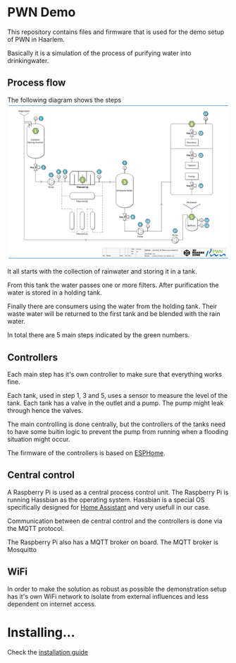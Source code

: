 # PWN Demo
This repository contains files and firmware that is used for the demo setup of PWN in Haarlem.

Basically it is a simulation of the process of purifying water into drinkingwater.

## Process flow
The following diagram shows the steps ![](images/Process-schema.png)

It all starts with the collection of rainwater and storing it in a tank.

From this tank the water passes one or more filters. After purification the water is stored in a holding tank.

Finally there are consumers using the water from the holding tank. Their waste water will be returned to the first tank and be blended with the rain water.

In total there are 5 main steps indicated by the green numbers.

## Controllers
Each main step has it's own controller to make sure that everything works fine.

Each tank, used in step 1, 3 and 5, uses a sensor to measure the level of the tank. Each tank has a valve in the outlet and a pump. The pump might leak through hence the valves.

The main controlling is done centrally, but the controllers of the tanks need to have some buitin logic to prevent the pump from running when a flooding situation might occur.

The firmware of the controllers is based on [ESPHome](https://esphome.io). 

## Central control
A Raspberry Pi is used as a central process control unit. 
The Raspberry Pi is running Hassbian as the operating system. Hassbian is a special OS specifically designed for [Home Assistant](https://www.home-assistant.io) and very usefull in our case.

Communication between de central control and the controllers is done via the MQTT protocol.

The Raspberry Pi also has a MQTT broker on board. The MQTT broker is Mosquitto

## WiFi
In order to make the solution as robust as possible the demonstration setup has it's own WiFi network to isolate from external influences and less dependent on internet access.

# Installing...
Check the [installation guide](INSTALLING.md)
